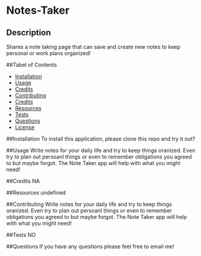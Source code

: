 # Notes-Taker

## Description
Shares a note taking page that can save and create new notes to keep personal or work plans organized!

##Tabel of Contents
- [Installation](#installation)
- [Usage](#usage)
- [Credits](#credits)
- [Contributing](#contributing)
- [Credits](#credits)
- [Resources](#resources)
- [Tests](#tests)
- [Questions](#questions)
- [License](#license)

##Installation
To install this application, please clone this repo and try it out?

##Usage
Write notes for your daily life and try to keep things oranized. Even try to plan out persoanl things or even to remember obligations you agreed to but maybe forgot. The Note Taker app will help with what you might need!

##Credits
NA

##Resources
undefined

##Contributing
Write notes for your daily life and try to keep things oranized. Even try to plan out persoanl things or even to remember obligations you agreed to but maybe forgot. The Note Taker app will help with what you might need!

##Tests
NO

##Questions
If you have any questions please feel free to email me!
